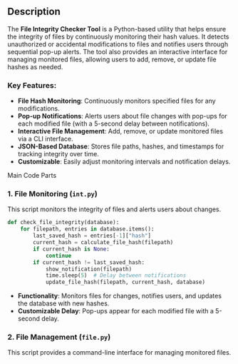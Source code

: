 ## Description
 
 The **File Integrity Checker Tool** is a Python-based utility that helps ensure the integrity of files by continuously monitoring their hash values. It detects unauthorized or accidental modifications to files and notifies users through sequential pop-up alerts. The tool also provides an interactive interface for managing monitored files, allowing users to add, remove, or update file hashes as needed.
 
 ### Key Features:
 - **File Hash Monitoring**: Continuously monitors specified files for any modifications.
 - **Pop-up Notifications**: Alerts users about file changes with pop-ups for each modified file (with a 5-second delay between notifications).
 - **Interactive File Management**: Add, remove, or update monitored files via a CLI interface.
 - **JSON-Based Database**: Stores file paths, hashes, and timestamps for tracking integrity over time.
 - **Customizable**: Easily adjust monitoring intervals and notification delays.

 Main Code Parts
 
 ### 1. File Monitoring (`int.py`)
 
 This script monitors the integrity of files and alerts users about changes.
 
 ```python
 def check_file_integrity(database):
     for filepath, entries in database.items():
         last_saved_hash = entries[-1]["hash"]
         current_hash = calculate_file_hash(filepath)
         if current_hash is None:
             continue
         if current_hash != last_saved_hash:
             show_notification(filepath)
             time.sleep(5)  # Delay between notifications
             update_file_hash(filepath, current_hash, database)
 ```
 
 - **Functionality**: Monitors files for changes, notifies users, and updates the database with new hashes.
 - **Customizable Delay**: Pop-ups appear for each modified file with a 5-second delay.
 
 ### 2. File Management (`file.py`)
 
 This script provides a command-line interface for managing monitored files.
